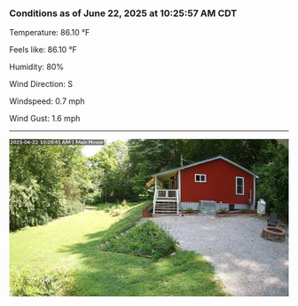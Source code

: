 ### Conditions as of June 22, 2025 at 10:25:57 AM CDT 

Temperature: 86.10 &deg;F

Feels like: 86.10 &deg;F

Humidity: 80%

Wind Direction: S

Windspeed: 0.7 mph

Wind Gust: 1.6 mph

---

<img src="./images/latest.jpeg"/>

